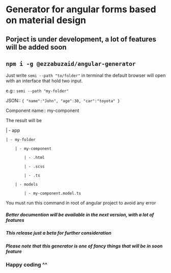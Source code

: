 
# Generator for angular forms based on material design

## Porject is under development, a lot of features will be added soon

## `npm i -g @ezzabuzaid/angular-generator`

  

Just write `semi --path "to/folder"` in terminal the default browser will open with an interface that hold two input.

  

e.g:: `semi --path "my-folder"`

JSON:: `{ "name":"John", "age":30, "car":"toyota" }`

Component name:: my-component

  

The result will be

| - app

	| - my-folder

		| - my-component

			| - .html

			| - .scss

			| - .ts

		| - models

			| - my-component.model.ts

You must run this command in root of angular project to avoid any error

##### Better documention will be available in the next version, with a lot of features

##### This release just a beta for further consideration

  

##### Please note that this generator is one of fancy things that will be in soon feature

  

### Happy coding ^^
